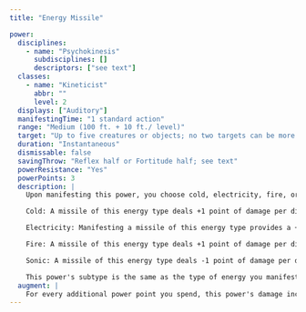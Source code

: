 ```yaml
---
title: "Energy Missile"

power:
  disciplines:
    - name: "Psychokinesis"
      subdisciplines: []
      descriptors: ["see text"]
  classes:
    - name: "Kineticist"
      abbr: ""
      level: 2
  displays: ["Auditory"]
  manifestingTime: "1 standard action"
  range: "Medium (100 ft. + 10 ft./ level)"
  target: "Up to five creatures or objects; no two targets can be more than 15 ft. apart."
  duration: "Instantaneous"
  dismissable: false
  savingThrow: "Reflex half or Fortitude half; see text"
  powerResistance: "Yes"
  powerPoints: 3
  description: |
    Upon manifesting this power, you choose cold, electricity, fire, or sonic. You release a powerful missile of energy of the chosen type at your foe. The missile deals {% die_roll 3 6 0 %} points of damage to each creature or object you target, to the maximum of five targets. You cannot hit the same target multiple times with the same manifestation of this power.

    Cold: A missile of this energy type deals +1 point of damage per die. The saving throw to reduce damage from a cold missile is a Fortitude save instead of a Reflex save.

    Electricity: Manifesting a missile of this energy type provides a +2 bonus to the save DC and a +2 bonus on manifester level checks for the purpose of overcoming power resistance.

    Fire: A missile of this energy type deals +1 point of damage per die.

    Sonic: A missile of this energy type deals -1 point of damage per die and ignores an object's hardness.

    This power's subtype is the same as the type of energy you manifest.
  augment: |
    For every additional power point you spend, this power's damage increases by one die (d6) and its save DC increases by 1.
---
```

